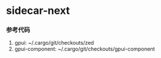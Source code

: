 # sidecar-next

### 参考代码

1. gpui: ~/.cargo/git/checkouts/zed
2. gpui-component: ~/.cargo/git/checkouts/gpui-component
